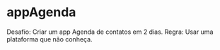 # appAgenda
Desafio: Criar um app Agenda de contatos em 2 dias. Regra: Usar uma plataforma que não conheça.
